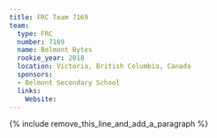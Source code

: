 ```yaml
---
title: FRC Team 7169
team:
  type: FRC
  number: 7169
  name: Belmont Bytes
  rookie_year: 2018
  location: Victoria, British Columbia, Canada
  sponsors:
  - Belmont Secondary School
  links:
    Website:
---
```


{% include remove_this_line_and_add_a_paragraph %}